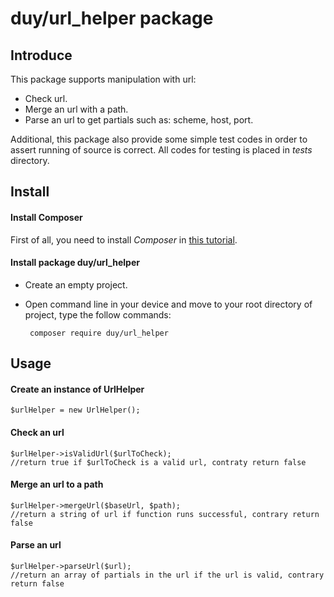 # duy/url_helper package
## Introduce
This package supports manipulation with url:

+ Check url.
+ Merge an url with a path.
+ Parse an url to get partials such as: scheme, host, port.
 
 Additional, this package also provide some simple test codes in order to assert running of source is correct. All codes for testing is placed in *tests* directory.
 
 ## Install
 #### Install Composer
  First of all, you need to install *Composer* in [this tutorial](https://getcomposer.org/doc/00-intro.md#installation-linux-unix-osx).
  
 #### Install package duy/url_helper
 * Create an empty project.
 
 * Open command line in your device and move to your root directory of project, type the follow commands: 
        
        composer require duy/url_helper
  ## Usage
 #### Create an instance of UrlHelper
    $urlHelper = new UrlHelper();
 #### Check an url
    $urlHelper->isValidUrl($urlToCheck);
    //return true if $urlToCheck is a valid url, contraty return false
 #### Merge an url to a path
    $urlHelper->mergeUrl($baseUrl, $path);
    //return a string of url if function runs successful, contrary return false
 
 #### Parse an url
    $urlHelper->parseUrl($url);
    //return an array of partials in the url if the url is valid, contrary return false